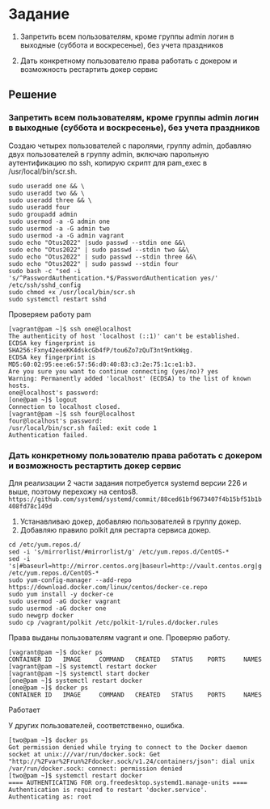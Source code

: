 # Задание

1. Запретить всем пользователям, кроме группы admin логин в выходные (суббота и воскресенье), без учета праздников

2. Дать конкретному пользователю права работать с докером и возможность рестартить докер сервис

## Решение

### Запретить всем пользователям, кроме группы admin логин в выходные (суббота и воскресенье), без учета праздников

Создаю четырех пользователей с паролями, группу admin, добавляю двух пользователей в группу admin, включаю парольную аутентификацию по ssh, копирую скрипт для pam_exec в /usr/local/bin/scr.sh. 

```
sudo useradd one && \
sudo useradd two && \
sudo useradd three && \
sudo useradd four
sudo groupadd admin
sudo usermod -a -G admin one
sudo usermod -a -G admin two
sudo usermod -a -G admin vagrant
sudo echo "Otus2022" |sudo passwd --stdin one &&\
sudo echo "Otus2022" | sudo passwd --stdin two &&\
sudo echo "Otus2022" | sudo passwd --stdin three &&\
sudo echo "Otus2022" | sudo passwd --stdin four
sudo bash -c "sed -i 's/^PasswordAuthentication.*$/PasswordAuthentication yes/' /etc/ssh/sshd_config
sudo chmod +x /usr/local/bin/scr.sh
sudo systemctl restart sshd
```

Проверяем работу pam

```
[vagrant@pam ~]$ ssh one@localhost
The authenticity of host 'localhost (::1)' can't be established.
ECDSA key fingerprint is SHA256:Fxny42eoeKK4dskcGb4fP/tou6Zo7zQuT3nt9ntkWqg.
ECDSA key fingerprint is MD5:60:02:95:ee:e6:57:56:d0:40:83:c3:2e:75:1c:e1:b3.
Are you sure you want to continue connecting (yes/no)? yes
Warning: Permanently added 'localhost' (ECDSA) to the list of known hosts.
one@localhost's password:
[one@pam ~]$ logout
Connection to localhost closed.
[vagrant@pam ~]$ ssh four@localhost
four@localhost's password:
/usr/local/bin/scr.sh failed: exit code 1
Authentication failed.
```

### Дать конкретному пользователю права работать с докером и возможность рестартить докер сервис

Для реализации 2 части задания потребуется systemd версии 226 и выше, поэтому перехожу на centos8. ```https://github.com/systemd/systemd/commit/88ced61bf9673407f4b15bf51b1b408fd78c149d```

1. Устанавливаю докер, добавляю пользователей в группу докер. 
2. Добавляю правило polkit для рестарта сервиса докер. 

```
cd /etc/yum.repos.d/
sed -i 's/mirrorlist/#mirrorlist/g' /etc/yum.repos.d/CentOS-*
sed -i 's|#baseurl=http://mirror.centos.org|baseurl=http://vault.centos.org|g' /etc/yum.repos.d/CentOS-*
sudo yum-config-manager --add-repo https://download.docker.com/linux/centos/docker-ce.repo
sudo yum install -y docker-ce
sudo usermod -aG docker vagrant
sudo usermod -aG docker one
sudo newgrp docker 
sudo cp /vagrant/polkit /etc/polkit-1/rules.d/docker.rules
```

Права выданы пользователям vagrant и one. Проверяю работу.

```
[vagrant@pam ~]$ docker ps
CONTAINER ID   IMAGE     COMMAND   CREATED   STATUS    PORTS     NAMES
[vagrant@pam ~]$ systemctl restart docker
[vagrant@pam ~]$ systemctl start docker
[one@pam ~]$ systemctl restart docker
[one@pam ~]$ docker ps
CONTAINER ID   IMAGE     COMMAND   CREATED   STATUS    PORTS     NAMES
```

Работает

У других пользователей, соответственно, ошибка.

```
[two@pam ~]$ docker ps
Got permission denied while trying to connect to the Docker daemon socket at unix:///var/run/docker.sock: Get "http://%2Fvar%2Frun%2Fdocker.sock/v1.24/containers/json": dial unix /var/run/docker.sock: connect: permission denied
[two@pam ~]$ systemctl restart docker
==== AUTHENTICATING FOR org.freedesktop.systemd1.manage-units ====
Authentication is required to restart 'docker.service'.
Authenticating as: root
```
